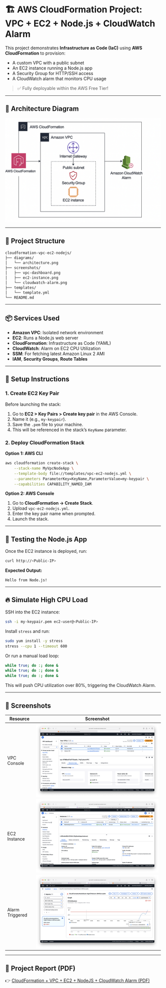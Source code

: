 # 🏗️ AWS CloudFormation Project: VPC + EC2 + Node.js + CloudWatch Alarm

This project demonstrates **Infrastructure as Code (IaC)** using **AWS CloudFormation** to provision:

- A custom VPC with a public subnet
- An EC2 instance running a Node.js app
- A Security Group for HTTP/SSH access
- A CloudWatch alarm that monitors CPU usage

> ✅ Fully deployable within the AWS Free Tier!

---

## 🚀 Architecture Diagram

![Architecture](diagrams/architecture.png)

---

## 📁 Project Structure

```
cloudformation-vpc-ec2-nodejs/
├── diagrams/
│   └── architecture.png
├── screenshots/
│   ├── vpc-dashboard.png
│   ├── ec2-instance.png
│   └── cloudwatch-alarm.png
├── templates/
│   └── template.yml
└── README.md
```

---

## 📦 Services Used

- **Amazon VPC**: Isolated network environment
- **EC2**: Runs a Node.js web server
- **CloudFormation**: Infrastructure as Code (YAML)
- **CloudWatch**: Alarm on EC2 CPU Utilization
- **SSM**: For fetching latest Amazon Linux 2 AMI
- **IAM**, **Security Groups**, **Route Tables**

---

## 🔧 Setup Instructions

### 1. Create EC2 Key Pair

Before launching the stack:

1. Go to **EC2 > Key Pairs > Create key pair** in the AWS Console.
2. Name it (e.g., `my-keypair`).
3. Save the `.pem` file to your machine.
4. This will be referenced in the stack’s `KeyName` parameter.

### 2. Deploy CloudFormation Stack

**Option 1: AWS CLI**

```sh
aws cloudformation create-stack \
    --stack-name MyVpcNodeApp \
    --template-body file://templates/vpc-ec2-nodejs.yml \
    --parameters ParameterKey=KeyName,ParameterValue=my-keypair \
    --capabilities CAPABILITY_NAMED_IAM
```

**Option 2: AWS Console**

1. Go to **CloudFormation → Create Stack**.
2. Upload `vpc-ec2-nodejs.yml`.
3. Enter the key pair name when prompted.
4. Launch the stack.

---

## 🧪 Testing the Node.js App

Once the EC2 instance is deployed, run:

```sh
curl http://<Public-IP>
```

**Expected Output:**
```
Hello from Node.js!
```

---

## 🔥 Simulate High CPU Load

SSH into the EC2 instance:

```sh
ssh -i my-keypair.pem ec2-user@<Public-IP>
```

Install `stress` and run:

```sh
sudo yum install -y stress
stress --cpu 1 --timeout 600
```

Or run a manual load loop:

```sh
while true; do :; done &
while true; do :; done &
while true; do :; done &
```

This will push CPU utilization over 80%, triggering the CloudWatch Alarm.

---

## 📸 Screenshots

| Resource         | Screenshot                        |
|------------------|-----------------------------------|
| VPC Console      | ![VPC](screenshots/vpc-dashboard.png)         |
| EC2 Instance     | ![EC2](screenshots/ec2-instance.png)          |
| Alarm Triggered  | ![Alarm](screenshots/cloudwatch-alarm.png)    |

---

## 📄 Project Report (PDF)

👉 [CloudFormation + VPC + EC2 + NodeJS + CloudWatch Alarm (PDF)](./cloudformation-vpc-ec2-nodejs-cloudwatchalarm.pdf)